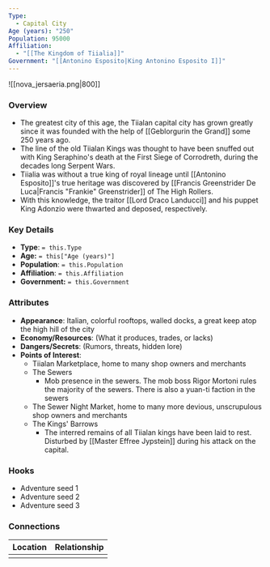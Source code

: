 ```yaml
---
Type:
  - Capital City
Age (years): "250"
Population: 95000
Affiliation:
  - "[[The Kingdom of Tiialia]]"
Government: "[[Antonino Esposito|King Antonino Esposito I]]"
---
```

![[nova_jersaeria.png|800]]

### Overview
- The greatest city of this age, the Tiialan capital city has grown greatly since it was founded with the help of [[Geblorgurin the Grand]] some 250 years ago.
- The line of the old Tiialan Kings was thought to have been snuffed out with King Seraphino's death at the First Siege of Corrodreth, during the decades long Serpent Wars. 
- Tiialia was without a true king of royal lineage until [[Antonino Esposito]]'s true heritage was discovered by [[Francis Greenstrider De Luca|Francis "Frankie" Greenstrider]] of The High Rollers. 
- With this knowledge, the traitor [[Lord Draco Landucci]] and his puppet King Adonzio were thwarted and deposed, respectively.

### Key Details
- **Type**: `= this.Type`
- **Age:** `= this["Age (years)"]`
- **Population**: `= this.Population`
- **Affiliation**: `= this.Affiliation`
- **Government:** `= this.Government`

### Attributes
- **Appearance**: Italian, colorful rooftops, walled docks, a great keep atop the high hill of the city
- **Economy/Resources**: (What it produces, trades, or lacks)
- **Dangers/Secrets**: (Rumors, threats, hidden lore)
- **Points of Interest**:
	- Tiialan Marketplace, home to many shop owners and merchants
	- The Sewers 
		- Mob presence in the sewers. The mob boss Rigor Mortoni rules the majority of the sewers. There is also a yuan-ti faction in the sewers
	- The Sewer Night Market, home to many more devious, unscrupulous shop owners and merchants
	- The Kings' Barrows 
		- The interred remains of all Tiialan kings have been laid to rest. Disturbed by [[Master Effree Jypstein]] during his attack on the capital.

### Hooks
- Adventure seed 1
- Adventure seed 2
- Adventure seed 3

### Connections
| Location | Relationship |
| -------- | ------------ |
|          |              |
